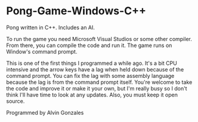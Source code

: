 # Pong-Game-Windows-C++
Pong written in C++. Includes an AI.

To run the game you need Microsoft Visual Studios or some other compiler. From there, you can
compile the code and run it. The game runs on Window's command prompt. 

This is one of the first things I programmed a while ago. 
It's a bit CPU intensive and the arrow keys have a lag when held down because of the command prompt. 
You can fix the lag with some assembly language because the lag is from the command prompt itself. 
You're welcome to take the code and improve it or make it your own, but I'm really busy so I don't think 
I'll have time to look at any updates. Also, you must keep it open source.

Programmed by Alvin Gonzales
